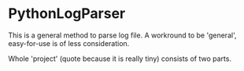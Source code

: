 PythonLogParser
===============

This is a general method to parse log file. A workround to be 'general', easy-for-use is of less consideration.

Whole 'project' (quote because it is really tiny) consists of two parts.

